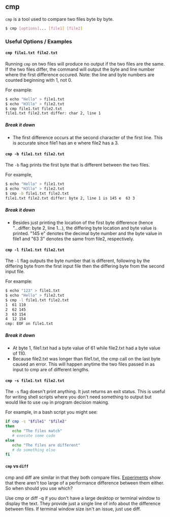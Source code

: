 ---
---

cmp
-------

`cmp` is a tool used to compare two files byte by byte.

~~~ bash
$ cmp [options]... [file1] [file2]
~~~

<!--more-->

### Useful Options / Examples

#### `cmp file1.txt file2.txt`

Running `cmp` on two files will produce no output if the two files are the same. If the two files differ, the command will output the byte and line number where the first difference occured. Note: the line and byte numbers are counted beginning with 1, not 0.

For example:
~~~ bash
$ echo "Hello" > file1.txt
$ echo "H3llo" > file2.txt
$ cmp file1.txt file2.txt
file1.txt file2.txt differ: char 2, line 1
~~~
##### Break it down
* The first difference occurs at the second character of the first line. This is accurate since file1 has an e where file2 has a 3. 

#### `cmp -b file1.txt file2.txt`

The `-b` flag prints the first byte that is different between the two files.

For example,
~~~ bash
$ echo "Hello" > file1.txt
$ echo "H3llo" > file2.txt
$ cmp -b file1.txt file2.txt
file1.txt file2.txt differ: byte 2, line 1 is 145 e  63 3
~~~
##### Break it down
* Besides just printing the location of the first byte difference (hence "...differ: byte 2, line 1...), the differing byte location and byte value is printed. "145 e" denotes the decimal byte number and the byte value in file1 and "63 3" denotes the same from file2, respectively. 

#### `cmp -l file1.txt file2.txt`

The `-l` flag outputs the byte number that is different, following by the differing byte from the first input file then the differing byte from the second input file.  

For example:
~~~bash
$ echo "123" > file1.txt
$ echo "Hello" > file2.txt
$ cmp -l file1.txt file2.txt
1  61 110
2  62 145
3  63 154
4  12 154
cmp: EOF on file1.txt
~~~
##### Break it down
* At byte 1, file1.txt had a byte value of 61 while file2.txt had a byte value of 110.
* Because file2.txt was longer than file1.txt, the cmp call on the last byte caused an error. This will happen anytime the two files passed in as input to cmp are of different lengths. 

#### `cmp -s file1.txt file2.txt`

The `-s` flag doesn't print anything. It just returns an exit status. This is useful for writing shell scripts where you don't need something to output but would like to use `cmp` in program decision making. 

For example, in a bash script you might see:
~~~bash
if cmp -s "$file1" "$file2"
then
   echo "The files match"
   # execute some code
else
   echo "The files are different"
   # do something else
fi
~~~

#### `cmp` vs `diff`

cmp and diff are similar in that they both compare files. [Experiments](https://github.com/murukeshm/scratchpad/tree/master/diff-cmp) show that there aren't too large of a performance difference between them either. So when should you use which?

Use cmp or diff -q if you don't have a large desktop or terminal window to display the text. They provide just a single line of info about the difference between files. If terminal window size isn't an issue, just use diff. 